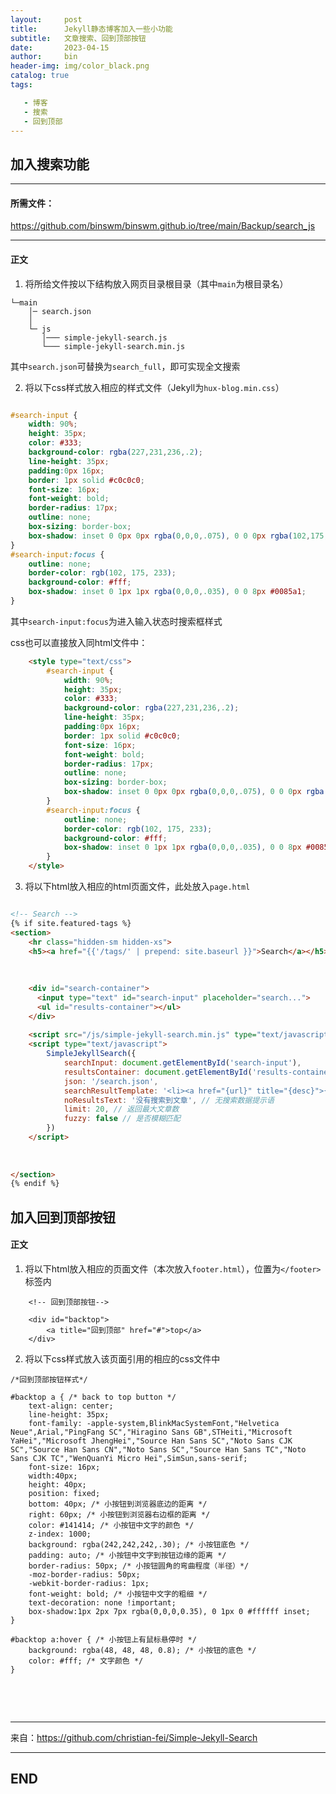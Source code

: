 ```yaml
---
layout:     post
title:      Jekyll静态博客加入一些小功能
subtitle:   文章搜索、回到顶部按钮
date:       2023-04-15
author:     bin
header-img: img/color_black.png
catalog: true
tags:

   - 博客
   - 搜索
   - 回到顶部
---
```




## 加入搜索功能




---

#### 所需文件：

<a href="https://github.com/binswm/binswm.github.io/tree/main/Backup/search_js"  target="_blank" rel="noopener noreferrer">https://github.com/binswm/binswm.github.io/tree/main/Backup/search_js</a>

---



#### 正文



1. 将所给文件按以下结构放入网页目录根目录（其中`main`为根目录名）

```
└─main
    │─ search.json
    │
    └─ js
       │─── simple-jekyll-search.js
       └─── simple-jekyll-search.min.js

```

其中`search.json`可替换为`search_full`，即可实现全文搜索



2. 将以下css样式放入相应的样式文件（Jekyll为`hux-blog.min.css`）

```css

#search-input {
    width: 90%;
    height: 35px;
    color: #333;
    background-color: rgba(227,231,236,.2);
    line-height: 35px;
    padding:0px 16px;
    border: 1px solid #c0c0c0;
    font-size: 16px;
    font-weight: bold;
    border-radius: 17px;
    outline: none;
    box-sizing: border-box;
    box-shadow: inset 0 0px 0px rgba(0,0,0,.075), 0 0 0px rgba(102,175,233,.6);
}
#search-input:focus {
    outline: none;
    border-color: rgb(102, 175, 233);
    background-color: #fff;
    box-shadow: inset 0 1px 1px rgba(0,0,0,.035), 0 0 8px #0085a1;
}

```

其中`search-input:focus`为进入输入状态时搜索框样式

css也可以直接放入同html文件中：

```html
    <style type="text/css">
		#search-input {
			width: 90%;
			height: 35px;
			color: #333;
			background-color: rgba(227,231,236,.2);
			line-height: 35px;
			padding:0px 16px;
			border: 1px solid #c0c0c0;
			font-size: 16px;
			font-weight: bold;
			border-radius: 17px;
			outline: none;
			box-sizing: border-box;
			box-shadow: inset 0 0px 0px rgba(0,0,0,.075), 0 0 0px rgba(102,175,233,.6);
		}
		#search-input:focus {
			outline: none;
			border-color: rgb(102, 175, 233);
			background-color: #fff;
			box-shadow: inset 0 1px 1px rgba(0,0,0,.035), 0 0 8px #0085a1;
		}
    </style>
```





3. 将以下html放入相应的html页面文件，此处放入`page.html`

```html

<!-- Search -->
{% if site.featured-tags %}
<section>
	<hr class="hidden-sm hidden-xs">
	<h5><a href="{{'/tags/' | prepend: site.baseurl }}">Search</a></h5>
	
	
	
	<div id="search-container">
	  <input type="text" id="search-input" placeholder="search...">
	  <ul id="results-container"></ul>
	</div>
	
	<script src="/js/simple-jekyll-search.min.js" type="text/javascript"></script>
	<script type="text/javascript">
		SimpleJekyllSearch({
			searchInput: document.getElementById('search-input'),
			resultsContainer: document.getElementById('results-container'),
			json: '/search.json',
			searchResultTemplate: '<li><a href="{url}" title="{desc}">{title}</a></li>', // 文章列表模板
			noResultsText: '没有搜索到文章', // 无搜索数据提示语
			limit: 20, // 返回最大文章数
			fuzzy: false // 是否模糊匹配
		})
	</script>
	
	
	
</section>
{% endif %}

```



## 加入回到顶部按钮



#### 正文

1. 将以下html放入相应的页面文件（本次放入`footer.html`），位置为`</footer>`标签内

```
    <!-- 回到顶部按钮-->

    <div id="backtop">
        <a title="回到顶部" href="#">top</a>
    </div> 
```



2. 将以下css样式放入该页面引用的相应的css文件中

```
/*回到顶部按钮样式*/

#backtop a { /* back to top button */
    text-align: center;
    line-height: 35px;
    font-family: -apple-system,BlinkMacSystemFont,"Helvetica Neue",Arial,"PingFang SC","Hiragino Sans GB",STHeiti,"Microsoft YaHei","Microsoft JhengHei","Source Han Sans SC","Noto Sans CJK SC","Source Han Sans CN","Noto Sans SC","Source Han Sans TC","Noto Sans CJK TC","WenQuanYi Micro Hei",SimSun,sans-serif;
    font-size: 16px;
    width:40px;
    height: 40px;
    position: fixed;
    bottom: 40px; /* 小按钮到浏览器底边的距离 */
    right: 60px; /* 小按钮到浏览器右边框的距离 */
    color: #141414; /* 小按钮中文字的颜色 */
    z-index: 1000;
    background: rgba(242,242,242,.30); /* 小按钮底色 */
    padding: auto; /* 小按钮中文字到按钮边缘的距离 */
    border-radius: 50px; /* 小按钮圆角的弯曲程度（半径）*/
    -moz-border-radius: 50px;
    -webkit-border-radius: 1px;
    font-weight: bold; /* 小按钮中文字的粗细 */
    text-decoration: none !important;
    box-shadow:1px 2px 7px rgba(0,0,0,0.35), 0 1px 0 #ffffff inset;
}

#backtop a:hover { /* 小按钮上有鼠标悬停时 */
    background: rgba(48, 48, 48, 0.8); /* 小按钮的底色 */
    color: #fff; /* 文字颜色 */
}


```









<br>

<br>





---



来自：https://github.com/christian-fei/Simple-Jekyll-Search



---

## END
